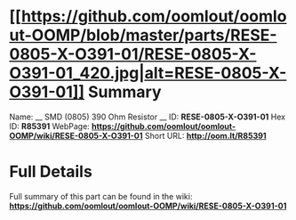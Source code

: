 
[[https://github.com/oomlout/oomlout-OOMP/blob/master/parts/RESE-0805-X-O391-01/RESE-0805-X-O391-01_420.jpg|alt=RESE-0805-X-O391-01]] 
Summary
=================

Name: __ SMD (0805) 390 Ohm Resistor __
ID: __RESE-0805-X-O391-01__
Hex ID: __R85391__
WebPage: __https://github.com/oomlout/oomlout-OOMP/wiki/RESE-0805-X-O391-01__
Short URL: __http://oom.lt/R85391__

Full Details
==========================
Full summary of this part can be found in the wiki:   
__https://github.com/oomlout/oomlout-OOMP/wiki/RESE-0805-X-O391-01__   

